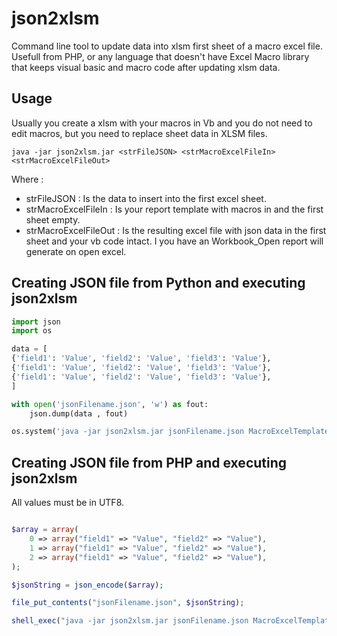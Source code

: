 
# json2xlsm
Command line tool to update data into xlsm first sheet of a macro excel file. 
Usefull from PHP, or any language that doesn't have Excel Macro library that keeps visual basic and macro code after updating xlsm data.

## Usage

Usually you create a xlsm with your macros in Vb and you do not need to edit macros, but you need to replace sheet data in XLSM files.

```
java -jar json2xlsm.jar <strFileJSON> <strMacroExcelFileIn> <strMacroExcelFileOut>
```

Where : 

- strFileJSON : Is the data to insert into the first excel sheet.
- strMacroExcelFileIn : Is your report template with macros in and the first sheet empty.
- strMacroExcelFileOut : Is the resulting excel file with json data in the first sheet and your vb code intact. I you have an Workbook_Open report will generate on open excel.

## Creating JSON file from Python and executing json2xlsm

```python
import json
import os

data = [
{'field1': 'Value', 'field2': 'Value', 'field3': 'Value'},
{'field1': 'Value', 'field2': 'Value', 'field3': 'Value'},
{'field1': 'Value', 'field2': 'Value', 'field3': 'Value'},
]

with open('jsonFilename.json', 'w') as fout:
    json.dump(data , fout)

os.system('java -jar json2xlsm.jar jsonFilename.json MacroExcelTemplateFile.xlsm MacroExcelFileOut.xlsm')

```

## Creating JSON file from PHP and executing json2xlsm

All values must be in UTF8.

```php

$array = array(
    0 => array("field1" => "Value", "field2" => "Value"),
    1 => array("field1" => "Value", "field2" => "Value"),
    2 => array("field1" => "Value", "field2" => "Value"),
);

$jsonString = json_encode($array);

file_put_contents("jsonFilename.json", $jsonString);

shell_exec("java -jar json2xlsm.jar jsonFilename.json MacroExcelTemplateFile.xlsm MacroExcelFileOut.xlsm");

```
